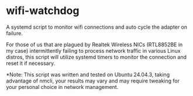 # wifi-watchdog
A systemd script to monitor wifi connections and auto cycle the adapter on failure.

For those of us that are plagued by Realtek Wireless NICs (RTL8852BE in my case) intermittently failing to process network traffic in various Linux distros, this script will utilize systemd timers to monitor the connection and reset it if necessary.

*Note: This script was written and tested on Ubuntu 24.04.3, taking advantage of nmcli, your results may vary and may require tweaking for your personal choice in network management.
